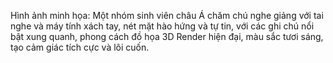 Hình ảnh minh họa: Một nhóm sinh viên châu Á chăm chú nghe giảng với tai nghe và máy tính xách tay, nét mặt hào hứng và tự tin, với các ghi chú nổi bật xung quanh, phong cách đồ họa 3D Render hiện đại, màu sắc tươi sáng, tạo cảm giác tích cực và lôi cuốn.